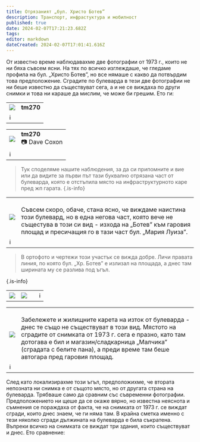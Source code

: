 ```yaml
---
title: Отрязаният „бул. Христо Ботев”
description: Транспорт, инфрастуктура и мобилност
published: true
date: 2024-02-07T17:21:23.682Z
tags: 
editor: markdown
dateCreated: 2024-02-07T17:01:41.616Z
---
```


От известно време наблюдавахме две фотографии от 1973 г., които не ни бяха съвсем ясни. На тях по всичко изглеждаше, че гледаме профила на бул. „Христо Ботев”, но все нямаше с какво да потвърдим това предположение. Сградите по булеварда в тези две фотографии не ни беше известно да съществуват сега, а и не се виждаха по други снимки и това ни караше да мислим, че може би грешим. Ето ги:

<!--следващ пост--> 
<div class="table-responsive"><table style="width:100%"><tr>
<td><img src="http://46.10.181.183:1518/trinmo/blog/2024.02-bul-hristo-botev/tm270.jpg"></td>
<td> <b>tm270</b><br> </td></tr>
  <td colspan=2 >ℹ <a href=""></a></td></table></div>

<!--следващ пост--> 
<div class="table-responsive"><table style="width:100%"><tr>
<td><img src="http://46.10.181.183:1518/trinmo/blog/2024.02-bul-hristo-botev/tm941%20line12.jpg"></td>
<td> <b>tm270</b><br> 📷 Dave Coxon</td></tr>
  <td colspan=2 >ℹ <a href=""></a></td></table></div>
  

> Тук споделяме нашите наблюдения, за да си припомните и вие или да видите за първи път тази буквално отрязана част от булеварда, която е отстъпила място на инфраструктурното каре пред жп гарата.
{.is-info}


<!--следващ пост--> 
<div class="table-responsive"><table style="width:100%"><tr>
<td><img src="http://46.10.181.183:1518/trinmo/blog/2024.02-bul-hristo-botev/hristo-botev.jpg"></td>
<td> <b></b><br> Съвсем скоро, обаче, стана ясно, че виждаме наистина този булевард, но в една негова част, която вече не същестува в този си вид - изхода на „Ботев” към гаровия площад и пресичащия го в тази част бул. „Мария Луиза”. <br></td></tr>
  <td colspan=2 >ℹ <a href=""></a></td></table></div>
  

> В ортофото и чертежи този участък се вижда добре. Личи правата линия, по която бул. „Хр. Ботев” е излизал на площада, а днес там ширината му се разлива под ъгъл.
> 
{.is-info}

<!--следващ пост--> 
<div class="table-responsive"><table style="width:100%"><tr>
<td><img src="http://46.10.181.183:1518/trinmo/blog/2024.02-bul-hristo-botev/centralna-gara-1.jpg"></td>
<td><img src="http://46.10.181.183:1518/trinmo/blog/2024.02-bul-hristo-botev/centralna-gara-2.jpg"></td>
<td>
  <td colspan=2 >ℹ <a href=""></a></td></table></div>
  
  


<!--следващ пост--> 
<div class="table-responsive"><table style="width:100%"><tr>
<td><img src="http://46.10.181.183:1518/trinmo/blog/2024.02-bul-hristo-botev/centralna-gara-3.jpg"></td>
<td> <b></b><br> Забележете и жилищните карета на изток от булеварда - днес те също не съществуват в този вид. Мястото на сградите от снимката от 1973 г. сега е празно, като там дотогава е бил и магазин/сладкарница „Малчика” (сградата с белите пана), а преди време там беше автогара пред гаровия площад. <br></td></tr>
  <td colspan=2 >ℹ <a href=""></a></td></table></div>
  
  
След като локализирахме този ъгъл, предположихме, че втората непозната ни снимка е от същото място, но от другата страна на булеварда. Трябваше само да сравним със съвременни фотографии. Предположението ни щеше да се окаже вярно, но известна неяснота и съмнения се пораждаха от факта, че на снимката от 1973 г. се виждат сгради, които днес знаем, че ги няма там. В крайна сметка именно с тези няколко сгради дължината на булеварда е била съкратена. Въпреки всичко на снимката се виждат три здания, които съществуват и днес. Ето сравнение:




  
  